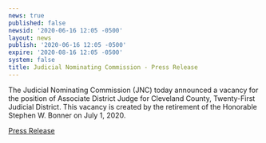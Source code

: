 ```yaml
---
news: true
published: false
newsid: '2020-06-16 12:05 -0500'
layout: news
publish: '2020-06-16 12:05 -0500'
expire: '2020-08-16 12:05 -0500'
system: false
title: Judicial Nominating Commission - Press Release
---
```

The Judicial Nominating Commission (JNC) today announced a vacancy for the position of Associate District Judge for Cleveland County, Twenty-First Judicial District. This vacancy is created by the retirement of the Honorable Stephen W. Bonner on July 1, 2020.

[Press Release](http://www.oscn.net/images/news/jnc-press-release-cleveland-county-20200615.pdf)
